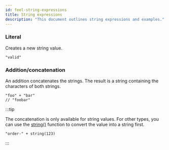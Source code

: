 ```yaml
---
id: feel-string-expressions
title: String expressions
description: "This document outlines string expressions and examples."
---
```


### Literal

Creates a new string value.

```feel
"valid"
```

### Addition/concatenation

An addition concatenates the strings. The result is a string containing the characters of both strings.

```feel
"foo" + "bar"
// "foobar"
```

:::tip

The concatenation is only available for string values. For other types, you can use
the [string()](/components/modeler/feel/builtin-functions/feel-built-in-functions-conversion.md#stringfrom) function to convert
the value into a string first.

```feel
"order-" + string(123)
```

:::
